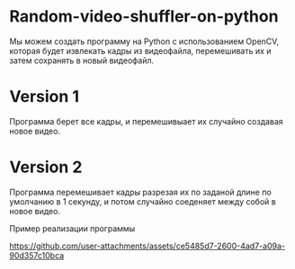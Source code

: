 # Random-video-shuffler-on-python
Мы можем создать программу на Python с использованием OpenCV, которая будет извлекать кадры из видеофайла, перемешивать их и затем сохранять в новый видеофайл.

# Version 1
Программа берет все кадры, и перемешивыает их случайно создавая новое видео.

# Version 2
Программа перемешивает кадры разрезая их по заданой длине по умолчанию в 1 секунду, и потом случайно соеденяет между собой в новое видео.

Пример реализации программы


https://github.com/user-attachments/assets/ce5485d7-2600-4ad7-a09a-90d357c10bca


